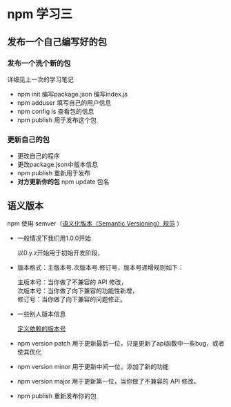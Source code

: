 # npm 学习三
## 发布一个自己编写好的包

### 发布一个洗个新的包
详细见上一次的学习笔记
+ npm init 
    编写package.json
    编写index.js
+ npm adduser
    填写自己的用户信息
+ npm config ls
    查看包的信息
+ npm publish 
    用于发布这个包

### 更新自己的包
+ 更改自己的程序
+ 更改package.json中版本信息
+ npm publish
    重新用于发布
+ **对方更新你的包** npm update 包名

## 语义版本
npm 使用 semver（[语义化版本（Semantic Versioning）规范](http://semver.org/lang/zh-CN/) ）

+ 一般情况下我们用1.0.0开始

    以0.y.z开始用于初始开发阶段，

+ 版本格式：主版本号.次版本号.修订号，版本号递增规则如下：
    
    主版本号：当你做了不兼容的 API 修改，<br>
    次版本号：当你做了向下兼容的功能性新增，<br>
    修订号：当你做了向下兼容的问题修正。<br>
+ 一些别人版本信息

    [定义依赖的版本号
](http://blog.xcatliu.com/2015/04/14/semantic_versioning_and_npm/)

+ npm version patch
    用于更新最后一位，只是更新了api函数中一些bug，或者使其优化
+ npm version minor
    用于更新中间一位，添加了新的功能
+ npm version major
    用于更新第一位，当你做了不兼容的 API 修改。

+ npm publish
    重新发布你的包